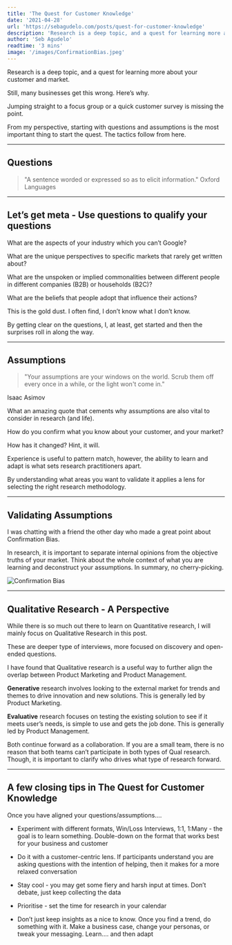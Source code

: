 ```yaml
---
title: 'The Quest for Customer Knowledge'
date: '2021-04-28'
url: 'https://sebagudelo.com/posts/quest-for-customer-knowledge'
description: 'Research is a deep topic, and a quest for learning more about your customer and market. Still, many businesses get this wrong. Here’s why. Jumping straight to a focus group or a quick customer survey is missing the point. From my perspective, starting with questions and assumptions is the most important thing to start the quest. The tactics follow from here.'
author: 'Seb Agudelo'
readtime: '3 mins'
image: '/images/ConfirmationBias.jpeg'
---
```


Research is a deep topic, and a quest for learning more about your customer and market.

Still, many businesses get this wrong. Here’s why.

Jumping straight to a focus group or a quick customer survey is missing the point.

From my perspective, starting with questions and assumptions is the most important thing to start the quest. The tactics follow from here.

-----
## Questions
 
> "A sentence worded or expressed so as to elicit information."
Oxford Languages
-----
## Let’s get meta - Use questions to qualify your questions

What are the aspects of your industry which you can’t Google?

What are the unique perspectives to specific markets that rarely get written about?

What are the unspoken or implied commonalities between different people in different companies (B2B) or households (B2C)?

What are the beliefs that people adopt that influence their actions?

This is the gold dust. I often find, I don’t know what I don’t know.

By getting clear on the questions, I, at least, get started and then the surprises roll in along the way.

----

## Assumptions

> "Your assumptions are your windows on the world. Scrub them off every once in a while, or the light won't come in." 

Isaac Asimov

What an amazing quote that cements why assumptions are also vital to consider in research (and life).

How do you confirm what you know about your customer, and your market?

How has it changed? Hint, it will.

Experience is useful to pattern match, however, the ability to learn and adapt is what sets research practitioners apart.

By understanding what areas you want to validate it applies a lens for selecting the right research methodology.

----

## Validating Assumptions

I was chatting with a friend the other day who made a great point about Confirmation Bias.

In research, it is important to separate internal opinions from the objective truths of your market. Think about the whole context of what you are learning and deconstruct your assumptions. In summary, no cherry-picking. 

![Confirmation Bias](/images/ConfirmationBias.jpeg "Confirmation Bias")

----

## Qualitative Research - A Perspective

While there is so much out there to learn on Quantitative research, I will mainly focus on Qualitative Research in this post.

These are deeper type of interviews, more focused on discovery and open-ended questions.

I have found that Qualitative research is a useful way to further align the overlap between Product Marketing and Product Management. 

**Generative** research involves looking to the external market for trends and themes to drive innovation and new solutions. This is generally led by Product Marketing.

**Evaluative** research focuses on testing the existing solution to see if it meets user’s needs, is simple to use and gets the job done. This is generally led by Product Management.

Both continue forward as a collaboration. If you are a small team, there is no reason that both teams can’t participate in both types of Qual research. Though, it is important to clarify who drives what type of research forward.

----

## A few closing tips in The Quest for Customer Knowledge

Once you have aligned your questions/assumptions…. 

- Experiment with different formats, Win/Loss Interviews, 1:1, 1:Many - the goal is to learn something. Double-down on the format that works best for your business and customer

- Do it with a customer-centric lens. If participants understand you are asking questions with the intention of helping, then it makes for a more relaxed conversation

- Stay cool - you may get some fiery and harsh input at times. Don’t debate, just keep collecting the data

- Prioritise - set the time for research in your calendar

- Don’t just keep insights as a nice to know. Once you find a trend, do something with it. Make a business case, change your personas, or tweak your messaging. Learn…. and then adapt